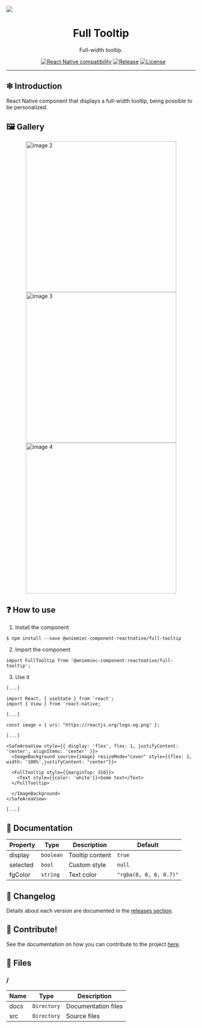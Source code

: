 ![](https://github.com/wniemiec-components-reactnative/full-tooltip/blob/master/docs/img/logo/logo.jpg)

<h1 align='center'>Full Tooltip</h1>
<p align='center'>Full-width tooltip.</p>
<p align="center">
	<a href="https://github.com/wniemiec-components-reactnative/full-tooltip/actions/workflows/windows.yml"><img src="https://github.com/wniemiec-components-reactnative/full-tooltip/actions/workflows/windows.yml/badge.svg" alt=""></a>
	<a href="https://github.com/wniemiec-components-reactnative/full-tooltip/actions/workflows/macos.yml"><img src="https://github.com/wniemiec-components-reactnative/full-tooltip/actions/workflows/macos.yml/badge.svg" alt=""></a>
	<a href="https://github.com/wniemiec-components-reactnative/full-tooltip/actions/workflows/ubuntu.yml"><img src="https://github.com/wniemiec-components-reactnative/full-tooltip/actions/workflows/ubuntu.yml/badge.svg" alt=""></a>
	<a href="https://reactnative.dev/"><img src="https://img.shields.io/badge/React Native-0.60+-D0008F.svg" alt="React Native compatibility"></a>
	<a href="https://github.com/wniemiec-components-reactnative/full-tooltip/releases"><img src="https://img.shields.io/github/v/release/wniemiec-components-reactnative/full-tooltip" alt="Release"></a>
	<a href="https://github.com/wniemiec-components-reactnative/full-tooltip/blob/master/LICENSE"><img src="https://img.shields.io/github/license/wniemiec-components-reactnative/full-tooltip" alt="License"></a>
</p>
<hr />

## ❇ Introduction
React Native component that displays a full-width tooltip, being possible to be personalized.

## 🖼 Gallery

<div style="display: flex; flex-direction: row; justify-content: center; align-items: center; flex-wrap: wrap"
<img height=400 src="https://raw.githubusercontent.com/wniemiec-components-reactnative/full-tooltip/master/docs/img/screens/img1.png" alt="image 1" />

<img height=400 src="https://raw.githubusercontent.com/wniemiec-components-reactnative/full-tooltip/master/docs/img/screens/img2.png" alt="image 2" />

<img height=400 src="https://raw.githubusercontent.com/wniemiec-components-reactnative/full-tooltip/master/docs/img/screens/img3.png" alt="image 3" />

<img height=400 src="https://raw.githubusercontent.com/wniemiec-components-reactnative/full-tooltip/master/docs/img/screens/img4.png" alt="image 4" />
</div>

## ❓ How to use
1. Install the component
```
$ npm install --save @wniemiec-component-reactnative/full-tooltip
```

2. Import the component
```
import FullTooltip from '@wniemiec-component-reactnative/full-tooltip';
```

3. Use it
```
[...]

import React, { useState } from 'react';
import { View } from 'react-native;

[...]

const image = { uri: "https://reactjs.org/logo-og.png" };

[...]

<SafeAreaView style={{ display: 'flex', flex: 1, justifyContent: 'center', alignItems: 'center' }}>
  <ImageBackground source={image} resizeMode="cover" style={{flex: 1, width: '100%',justifyContent: "center"}}>
  
  <FullTooltip style={{marginTop: 310}}>
	<Text style={{color: 'white'}}>Some text</Text>
  </FullTooltip>
  
  </ImageBackground>
</SafeAreaView>

[...]
```

## 📖 Documentation
|        Property        |Type|Description|Default|
|----------------|-------------------------------|-----------------------------|--------|
|display |`boolean`|Tooltip content | `true` |
|selected |`bool`|Custom style | `null` |
|fgColor |`string`|Text color  |`"rgba(0, 0, 0, 0.7)"`|

## 🚩 Changelog
Details about each version are documented in the [releases section](https://github.com/wniemiec-components-reactnative/full-tooltip/releases).

## 🤝 Contribute!
See the documentation on how you can contribute to the project [here](https://github.com/wniemiec-components-reactnative/full-tooltip/blob/master/CONTRIBUTING.md).

## 📁 Files

### /
|        Name        |Type|Description|
|----------------|-------------------------------|-----------------------------|
|docs |`Directory`|Documentation files|
|src     |`Directory`| Source files|
